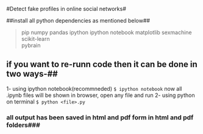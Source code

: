 #Detect fake profiles in online social networks#


##install all python dependencies as mentioned below##
>pip
>numpy
>pandas
>ipython
>ipython notebook
>matplotlib
>sexmachine
>scikit-learn  
>pybrain

## if you want to re-runn code then it can be done in two ways-##
  1- using ipython notebook(recommneded)
     `$ ipython notebook`
	now all .ipynb files will be shown in browser, open any file and run 
  2- using python on terminal
     `$ python <file>.py`

### all output has been saved in html and pdf form in html and pdf folders###
